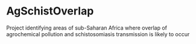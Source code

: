 # AgSchistOverlap
Project identifying areas of sub-Saharan Africa where overlap of agrochemical pollution and schistosomiasis transmission is likely to occur
